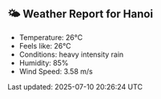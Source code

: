 <!-- WEATHER-START -->
## 🌤 Weather Report for Hanoi

- Temperature: 26°C
- Feels like: 26°C
- Conditions: heavy intensity rain
- Humidity: 85%
- Wind Speed: 3.58 m/s

Last updated: 2025-07-10 20:26:24 UTC
<!-- WEATHER-END -->
